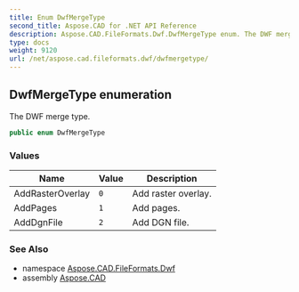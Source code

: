 ```yaml
---
title: Enum DwfMergeType
second_title: Aspose.CAD for .NET API Reference
description: Aspose.CAD.FileFormats.Dwf.DwfMergeType enum. The DWF merge type
type: docs
weight: 9120
url: /net/aspose.cad.fileformats.dwf/dwfmergetype/
---
```

## DwfMergeType enumeration

The DWF merge type.

```csharp
public enum DwfMergeType
```

### Values

| Name | Value | Description |
| --- | --- | --- |
| AddRasterOverlay | `0` | Add raster overlay. |
| AddPages | `1` | Add pages. |
| AddDgnFile | `2` | Add DGN file. |

### See Also

* namespace [Aspose.CAD.FileFormats.Dwf](../../aspose.cad.fileformats.dwf/)
* assembly [Aspose.CAD](../../)



